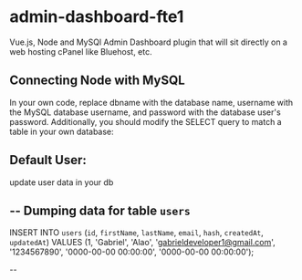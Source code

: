 # admin-dashboard-fte1
Vue.js, Node and MySQl Admin Dashboard plugin that will sit directly on a web hosting cPanel like Bluehost, etc.
 
 ## Connecting Node with MySQL
 
 In your own code, replace dbname with the database name, username with the MySQL database username, and password with the database user's password. Additionally, you should modify the SELECT query to match a table in your own database:
 
 ## Default User: 
 
update  user data in your db
 
 
-- Dumping data for table `users`
--

INSERT INTO `users` (`id`, `firstName`, `lastName`, `email`, `hash`, `createdAt`, `updatedAt`) VALUES
(1, 'Gabriel', 'Alao', 'gabrieldeveloper1@gmail.com', '1234567890', '0000-00-00 00:00:00', '0000-00-00 00:00:00');

--
